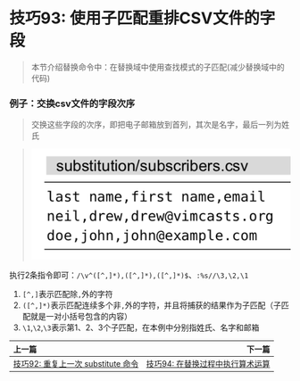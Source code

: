 # 技巧93: 使用子匹配重排CSV文件的字段
> 本节介绍替换命令中：在替换域中使用查找模式的子匹配(减少替换域中的代码)

### 例子：交换csv文件的字段次序

> 交换这些字段的次序，即把电子邮箱放到首列，其次是名字，最后一列为姓氏

> ![](../../images/tip93.png)

执行2条指令即可：`/\v^([^,]*),([^,]*),([^,]*)$`、`:%s//\3,\2,\1`

1. `[^,]`表示匹配除`,`外的字符
2. `([^,]*)`表示匹配连续多个非`,`外的字符，并且将捕获的结果作为子匹配（子匹配就是一对小括号包含的内容）
3. `\1`,`\2`,`\3`表示第1、2、3个子匹配，在本例中分别指姓氏、名字和邮箱


|上一篇|下一篇|
|:---|---:|
|[技巧92: 重复上一次 substitute 命令](tip92.md)|[技巧94: 在替换过程中执行算术运算](tip94.md)|
